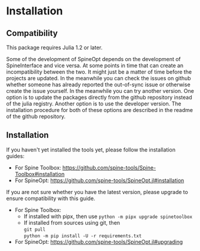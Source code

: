 # Installation

## Compatibility

This package requires Julia 1.2 or later.

Some of the development of SpineOpt depends on the development of SpineInterface and vice versa. At some points in time that can create an incompatibility between the two. It might just be a matter of time before the projects are updated. In the meanwhile you can check the issues on github whether someone has already reported the out-of-sync issue or otherwise create the issue yourself. In the meanwhile you can try another version. One option is to update the packages directly from the github repository instead of the julia registry. Another option is to use the developer version. The installation procedure for both of these options are described in the readme of the github repository.

## Installation


If you haven't yet installed the tools yet, please follow the installation guides: 
- For Spine Toolbox: <https://github.com/spine-tools/Spine-Toolbox#installation>
- For SpineOpt: <https://github.com/spine-tools/SpineOpt.jl#installation>

If you are not sure whether you have the latest version, please upgrade to ensure compatibility with this guide.
- For Spine Toolbox:
	- If installed with pipx, then use `python -m pipx upgrade spinetoolbox`
	- If installed from sources using git, then<br>
	    `git pull`<br>
		`python -m pip install -U -r requirements.txt`<br>
- For SpineOpt: https://github.com/spine-tools/SpineOpt.jl#upgrading
